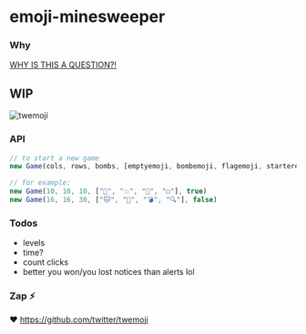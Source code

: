 # emoji-minesweeper

### Why

[WHY IS THIS A QUESTION?!](https://twitter.com/muanchiou/status/601633821012856832)

## WIP

![twemoji](https://cloud.githubusercontent.com/assets/1153134/7785884/b70647ce-01da-11e5-9385-bf104f9df483.gif)

### API

```javascript
// to start a new game
new Game(cols, rows, bombs, [emptyemoji, bombemoji, flagemoji, starteremoji], twemojiOrNot)

// for example:
new Game(10, 10, 10, ["🌱", "💥", "🚩", "◻️"], true)
new Game(16, 16, 30, ["🐱", "📛", "💣", "🔍"], false)
```

### Todos

- levels
- time?
- count clicks
- better you won/you lost notices than alerts lol

### Zap :zap:

:heart: https://github.com/twitter/twemoji
